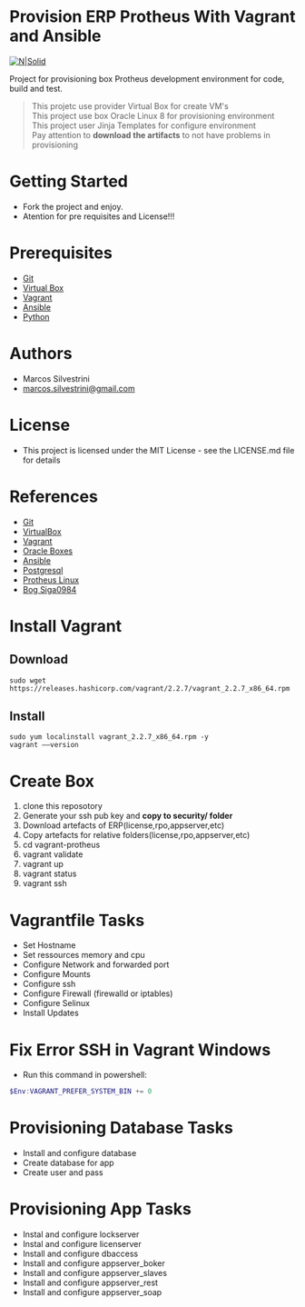 # Provision ERP Protheus With Vagrant and Ansible


[![N|Solid](http://i.imgur.com/RnlvjUO.png)](https://www.vagrantup.com)

Project for provisioning box Protheus development environment for code, build and test.
>This projetc use provider Virtual Box for create VM's  
>This project use box Oracle Linux 8 for provisioning environment   
>This project user Jinja Templates for configure environment   
>Pay attention to **download the artifacts** to not have problems in provisioning

# Getting Started

- Fork the project and enjoy.
- Atention for pre requisites and License!!!

# Prerequisites

- [Git](https://git-scm.com/doc)
- [Virtual Box](https://www.virtualbox.org/wiki/Documentation)
- [Vagrant](https://www.vagrantup.com/docs/index.html)
- [Ansible](https://docs.ansible.com/ansible/latest/index.html)
- [Python]()

# Authors

- Marcos Silvestrini
- marcos.silvestrini@gmail.com

# License

- This project is licensed under the MIT License - see the LICENSE.md file for details

# References

- [Git](https://git-scm.com/doc)
- [VirtualBox](https://www.virtualbox.org/wiki/Linux_Downloads)
- [Vagrant](https://www.vagrantup.com/docs/index.html)
- [Oracle Boxes](https://yum.oracle.com/boxes/)
- [Ansible](https://docs.ansible.com/ansible/2.5/modules/list_of_all_modules.html)
- [Postgresql](https://www.postgresql.org/download/linux/redhat/)
- [Protheus Linux](https://tdn.totvs.com/pages/releaseview.action?pageId=515672176>/)
- [Bog Siga0984](https://siga0984.wordpress.com/2016/07/12/protheus-no-linux-parte-02/)

# Install Vagrant

## Download

```linux
sudo wget https://releases.hashicorp.com/vagrant/2.2.7/vagrant_2.2.7_x86_64.rpm
```
## Install
```linux
sudo yum localinstall vagrant_2.2.7_x86_64.rpm -y
vagrant ––version
```
# Create Box

1. clone this reposotory
2. Generate your ssh pub key and **copy to security/ folder**
3. Download artefacts of ERP(license,rpo,appserver,etc)
4. Copy artefacts for relative folders(license,rpo,appserver,etc)
5. cd vagrant-protheus
6. vagrant validate
7. vagrant up
8. vagrant status
9. vagrant ssh

# Vagrantfile Tasks

- Set Hostname
- Set ressources memory and cpu
- Configure Network and forwarded port
- Configure Mounts
- Configure ssh
- Configure Firewall (firewalld or iptables)
- Configure Selinux
- Install Updates

# Fix Error SSH in Vagrant Windows

- Run this command in powershell:
```powershell
$Env:VAGRANT_PREFER_SYSTEM_BIN += 0
```

# Provisioning Database Tasks

- Install and configure database
- Create database for app
- Create user and pass

# Provisioning App Tasks

- Instal and configure lockserver
- Instal and configure licenserver
- Install and configure dbaccess
- Install and configure appserver_boker
- Install and configure appserver_slaves
- Install and configure appserver_rest
- Install and configure appserver_soap
